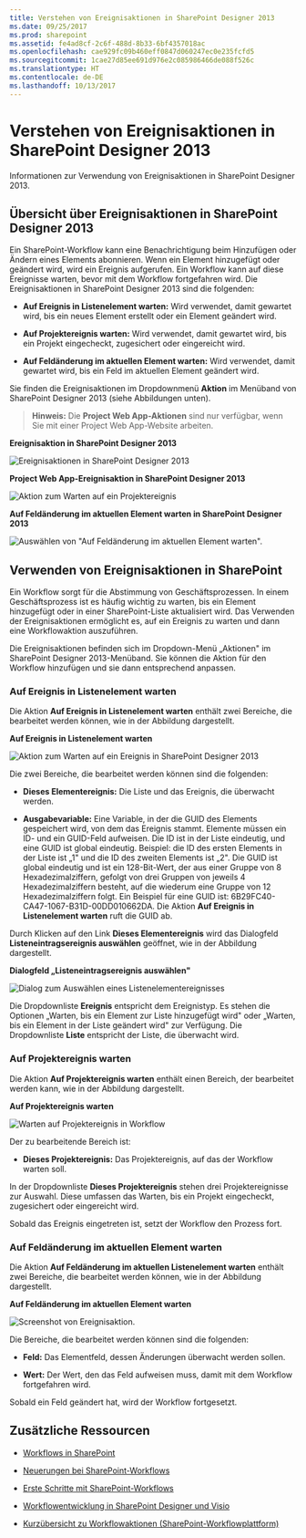 ```yaml
---
title: Verstehen von Ereignisaktionen in SharePoint Designer 2013
ms.date: 09/25/2017
ms.prod: sharepoint
ms.assetid: fe4ad8cf-2c6f-488d-8b33-6bf4357018ac
ms.openlocfilehash: cae929fc09b460eff0847d060247ec0e235fcfd5
ms.sourcegitcommit: 1cae27d85ee691d976e2c085986466de088f526c
ms.translationtype: HT
ms.contentlocale: de-DE
ms.lasthandoff: 10/13/2017
---
```

# <a name="understanding-eventing-actions-in-sharepoint-designer-2013"></a>Verstehen von Ereignisaktionen in SharePoint Designer 2013
Informationen zur Verwendung von Ereignisaktionen in SharePoint Designer 2013.
## <a name="overview-of-eventing-actions-in-sharepoint-designer-2013"></a>Übersicht über Ereignisaktionen in SharePoint Designer 2013
<a name="section1"> </a>

Ein SharePoint-Workflow kann eine Benachrichtigung beim Hinzufügen oder Ändern eines Elements abonnieren. Wenn ein Element hinzugefügt oder geändert wird, wird ein Ereignis aufgerufen. Ein Workflow kann auf diese Ereignisse warten, bevor mit dem Workflow fortgefahren wird. Die Ereignisaktionen in SharePoint Designer 2013 sind die folgenden: 
  
    
    

- **Auf Ereignis in Listenelement warten:** Wird verwendet, damit gewartet wird, bis ein neues Element erstellt oder ein Element geändert wird.
    
  
- **Auf Projektereignis warten:** Wird verwendet, damit gewartet wird, bis ein Projekt eingecheckt, zugesichert oder eingereicht wird.
    
  
- **Auf Feldänderung im aktuellen Element warten:** Wird verwendet, damit gewartet wird, bis ein Feld im aktuellen Element geändert wird.
    
  
Sie finden die Ereignisaktionen im Dropdownmenü **Aktion** im Menüband von SharePoint Designer 2013 (siehe Abbildungen unten).
  
    
    

> **Hinweis:** Die **Project Web App-Aktionen** sind nur verfügbar, wenn Sie mit einer Project Web App-Website arbeiten.
  
    
    


**Ereignisaktion in SharePoint Designer 2013**

  
    
    

  
    
    
![Ereignisaktionen in SharePoint Designer 2013](../images/SPD15-EventingActions1.png)
  
    
    

**Project Web App-Ereignisaktion in SharePoint Designer 2013**

  
    
    

  
    
    
![Aktion zum Warten auf ein Projektereignis](../images/SPD15-EventingActions4.png)
  
    
    

**Auf Feldänderung im aktuellen Element warten in SharePoint Designer 2013**

  
    
    

  
    
    
![Auswählen von "Auf Feldänderung im aktuellen Element warten".](../images/wf15-eventingactions3.png)
  
    
    

  
    
    

  
    
    

## <a name="using-eventing-actions-in-sharepoint"></a>Verwenden von Ereignisaktionen in SharePoint
<a name="section2"> </a>

Ein Workflow sorgt für die Abstimmung von Geschäftsprozessen. In einem Geschäftsprozess ist es häufig wichtig zu warten, bis ein Element hinzugefügt oder in einer SharePoint-Liste aktualisiert wird. Das Verwenden der Ereignisaktionen ermöglicht es, auf ein Ereignis zu warten und dann eine Workflowaktion auszuführen.
  
    
    
Die Ereignisaktionen befinden sich im Dropdown-Menü „Aktionen" im SharePoint Designer 2013-Menüband. Sie können die Aktion für den Workflow hinzufügen und sie dann entsprechend anpassen.
  
    
    

### <a name="wait-for-event-in-list-item"></a>Auf Ereignis in Listenelement warten

Die Aktion **Auf Ereignis in Listenelement warten** enthält zwei Bereiche, die bearbeitet werden können, wie in der Abbildung dargestellt.
  
    
    

**Auf Ereignis in Listenelement warten**

  
    
    

  
    
    
![Aktion zum Warten auf ein Ereignis in SharePoint Designer 2013](../images/SPD15-EventingActions2.png)
  
    
    

  
    
    

  
    
    
Die zwei Bereiche, die bearbeitet werden können sind die folgenden:
  
    
    

- **Dieses Elementereignis:** Die Liste und das Ereignis, die überwacht werden.
    
  
- **Ausgabevariable:** Eine Variable, in der die GUID des Elements gespeichert wird, von dem das Ereignis stammt. Elemente müssen ein ID- und ein GUID-Feld aufweisen. Die ID ist in der Liste eindeutig, und eine GUID ist global eindeutig. Beispiel: die ID des ersten Elements in der Liste ist „1" und die ID des zweiten Elements ist „2". Die GUID ist global eindeutig und ist ein 128-Bit-Wert, der aus einer Gruppe von 8 Hexadezimalziffern, gefolgt von drei Gruppen von jeweils 4 Hexadezimalziffern besteht, auf die wiederum eine Gruppe von 12 Hexadezimalziffern folgt. Ein Beispiel für eine GUID ist: 6B29FC40-CA47-1067-B31D-00DD010662DA. Die Aktion **Auf Ereignis in Listenelement warten** ruft die GUID ab.
    
  
Durch Klicken auf den Link **Dieses Elementereignis** wird das Dialogfeld **Listeneintragsereignis auswählen** geöffnet, wie in der Abbildung dargestellt.
  
    
    

**Dialogfeld „Listeneintragsereignis auswählen"**

  
    
    

  
    
    
![Dialog zum Auswählen eines Listenelementereignisses](../images/SPD15-EventingActions3.jpg)
  
    
    

  
    
    

  
    
    
Die Dropdownliste **Ereignis** entspricht dem Ereignistyp. Es stehen die Optionen „Warten, bis ein Element zur Liste hinzugefügt wird" oder „Warten, bis ein Element in der Liste geändert wird" zur Verfügung. Die Dropdownliste **Liste** entspricht der Liste, die überwacht wird.
  
    
    

### <a name="wait-for-project-event"></a>Auf Projektereignis warten

Die Aktion **Auf Projektereignis warten** enthält einen Bereich, der bearbeitet werden kann, wie in der Abbildung dargestellt.
  
    
    

**Auf Projektereignis warten**

  
    
    

  
    
    
![Warten auf Projektereignis in Workflow](../images/SPD15-EventingActions5.png)
  
    
    

  
    
    

  
    
    
Der zu bearbeitende Bereich ist:
  
    
    

- **Dieses Projektereignis:** Das Projektereignis, auf das der Workflow warten soll.
    
  
In der Dropdownliste **Dieses Projektereignis** stehen drei Projektereignisse zur Auswahl. Diese umfassen das Warten, bis ein Projekt eingecheckt, zugesichert oder eingereicht wird.
  
    
    
Sobald das Ereignis eingetreten ist, setzt der Workflow den Prozess fort.
  
    
    

### <a name="wait-for-field-change-in-current-item"></a>Auf Feldänderung im aktuellen Element warten

Die Aktion **Auf Feldänderung im aktuellen Listenelement warten** enthält zwei Bereiche, die bearbeitet werden können, wie in der Abbildung dargestellt.
  
    
    

**Auf Feldänderung im aktuellen Element warten**

  
    
    

  
    
    
![Screenshot von Ereignisaktion.](../images/wf15-eventingactions4.png)
  
    
    

  
    
    

  
    
    
Die Bereiche, die bearbeitet werden können sind die folgenden:
  
    
    

- **Feld:** Das Elementfeld, dessen Änderungen überwacht werden sollen.
    
  
- **Wert:** Der Wert, den das Feld aufweisen muss, damit mit dem Workflow fortgefahren wird.
    
  
Sobald ein Feld geändert hat, wird der Workflow fortgesetzt.
  
    
    

## <a name="additional-resources"></a>Zusätzliche Ressourcen
<a name="bk_addresources"> </a>


-  [Workflows in SharePoint ](http://technet.microsoft.com/de-DE/sharepoint/jj556245.aspx)
    
  
-  [Neuerungen bei SharePoint-Workflows](http://msdn.microsoft.com/library/6ab8a28b-fa2f-4530-8b55-a7f663bf15ea.aspx)
    
  
-  [Erste Schritte mit SharePoint-Workflows](http://msdn.microsoft.com/library/cc73be76-a329-449f-90ab-86822b1c2ee8.aspx)
    
  
-  [Workflowentwicklung in SharePoint Designer und Visio](workflow-development-in-sharepoint-designer-and-visio.md)
    
  
-  [Kurzübersicht zu Workflowaktionen (SharePoint-Workflowplattform)](workflow-actions-quick-reference-sharepoint-workflow-platform.md)
    
  

  
    
    

